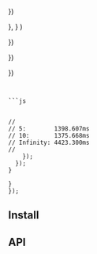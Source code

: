











})

  },
  }
)

})

})

})
```


```js


//
// 5:        1398.607ms
// 10:       1375.668ms
// Infinity: 4423.300ms
//
    });
  });
}

}
});
```

## Install




## API







